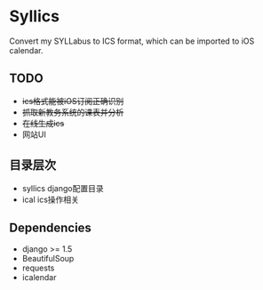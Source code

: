 # Syllics #

Convert my SYLLabus to ICS format, which can be imported to iOS calendar.

## TODO ##

* ~~ics格式能被iOS订阅正确识别~~
* ~~抓取新教务系统的课表并分析~~
* ~~在线生成ics~~
* 网站UI

## 目录层次 ##
* syllics		django配置目录
* ical			ics操作相关

## Dependencies ##

* django >= 1.5
* BeautifulSoup
* requests
* icalendar